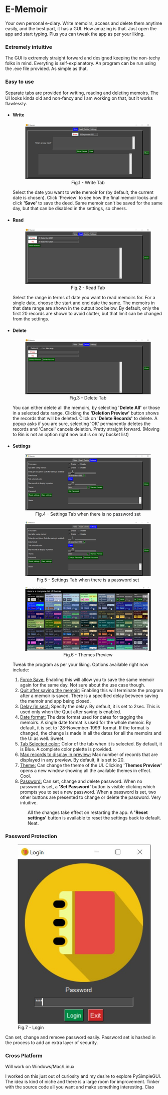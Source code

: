 <h1>E-Memoir</h1>
<p>Your own personal e-diary. Write memoirs, access and delete them anytime easily, and the best part, it has a GUI.
How amazing is that. Just open the app and start typing. Plus you can tweak the app as per your liking.</p>

<h3>Extremely intuitive</h3>
<p>The GUI is extremely straight forward and designed keeping the non-techy folks in mind. Everyting is self-explanatory. An program can be run using the .exe file provided. As simple as that.</p>

<hline>
<h3>Easy to use</h3>
<p>Separate tabs are provided for writing, reading and deleting memoirs. The UI looks kinda old and non-fancy and I am working on that, but it works flawlessly.</p>

<ul>
    <li>
        <h4>Write</h4>
        <center>
        <figure>
        <img src="pictures\write tab.jpg" alt="Write Tab">
        <figcaption>Fig.1 - Write Tab</figcaption>
        </figure>
        </center>
        <p>Select the date you want to write memoir for (by default, the current date is chosen). Click </b>'Preview'</b> to see how the final memoir looks and click <b>'Save'</b> to save the deed. Same memoir can't be saved for the same day, but that can be disabled in the settings, so cheers.</p>
    </li>
    <li>
        <h4>Read</h4>
        <center>
        <figure>
        <img src="pictures\read tab.jpg" alt="Read Tab">
        <figcaption>Fig.2 - Read Tab</figcaption>
        </figure>
        </center>
        <p>Select the range in terms of date you want to read memoirs for. For a single date, choose the start and end date the same. The memoirs in that date range are shown in the output box below. By default, only the first 20 records are shown to avoid clutter, but that limit can be changed from the settings.</p>
    </li>
    <li>
        <h4>Delete</h4>
        <center>
        <figure>
        <img src="pictures\delete tab.jpg" alt="Delete Tab">
        <center><figcaption>Fig.3 - Delete Tab</figcaption></center>
        </figure>
        </center>
        <p>You can either delete all the memoirs, by selecting <b>'Delete All'</b> or those in a selected date range. Clicking the <b>'Deletion Preview'</b> button shows the records that will be deleted. Click on <b>'Delete Records'</b> to delete. A popup asks if you are sure, selecting 'OK' permanently deletes the records and 'Cancel' cancels deletion. Pretty straight forward. (Moving to Bin is not an option right now but is on my bucket list)</p>
    </li>
    <li>
        <h4>Settings</h4>
        <center>
        <figure>
        <img src="pictures\settings tab 1.jpg" alt="Settings Tab">
            <figcaption>Fig.4 - Settings Tab when there is no password set</figcaption>
        </figure>
        <figure>
        <img src="pictures\settings tab 2.jpg" alt="Settings Tab">
            <figcaption>Fig.5 - Settings Tab when there is a password set</figcaption>
        </figure>
        <figure>
        <img src="pictures\theme previewer.jpg" alt="Themes Preview">
            <figcaption>Fig.6 - Themes Preview</figcaption>
        </figure>
        </center>
        <p>Tweak the program as per your liking. Options available right now include:
            <ol>
                <li><u>Force Save:</u> Enabling this will allow you to save the same memoir again for the same day. Not sure about the use case though.
                <li><u>Quit after saving the memoir:</u> Enabling this will terminate the program after a memoir is saved. There is a specified delay between saving the memoir and app being closed.
                <li><u>Delay (in sec):</u> Specify the delay. By default, it is set to 2sec. This is used only when the Quut after saving is enabled.
                <li><u>Date format:</u> The date format used for dates for tagging the memoirs. A single date format is used for the whole memoir. By default, it is set to '28-November-1999' format. If the format is changed, the change is made in all the dates for all the memoirs and the UI as well. Sweet.
                <li><u>Tab Selected color:</u> Color of the tab when it is selected. By default, it is Blue. A complete color palette is provided.
                <li><u>Max records to display in preview:</u> Max number of records that are displayed in any preview. By default, it is set to 20.
                <li><u>Theme:</u> Can change the theme of the UI. Clicking <b>'Themes Preview'</b> opens a new window showing all the available themes in effect. Cool.
                <li><u>Password:</u> Can set, change and delete password. When no password is set, a <b>'Set Password'</b> button is visible clicking which prompts you to set a new password. When a password is set, two other buttons are presented to change or delete the password. Very intuitive.
            <ol>
        </p>
        <p>
        All the changes take effect on restarting the app. A <b>'Reset settings'</b> button is available to reset the settings back to default. Neat.
        </p>
    </li>
</ul>

<hline>
<h3>Password Protection</h3>
      <figure>
        <img src="pictures\login window.jpg" alt="Login">
            <figcaption>Fig.7 - Login</figcaption>
        </figure>
<p>Can set, change and remove password easily. Password set is hashed in the process to add an extra layer of security.
<hline>
<h3>Cross Platform</h3>
<p>Will work on Windows/Mac/Linux</p>

<hline>
<p>I worked on this just out of curiosity and my desire to explore PySimpleGUI. The idea is kind of niche and there is a large room for improvement. Tinker with the source code all you want and make something interesting. Ciao </p>

